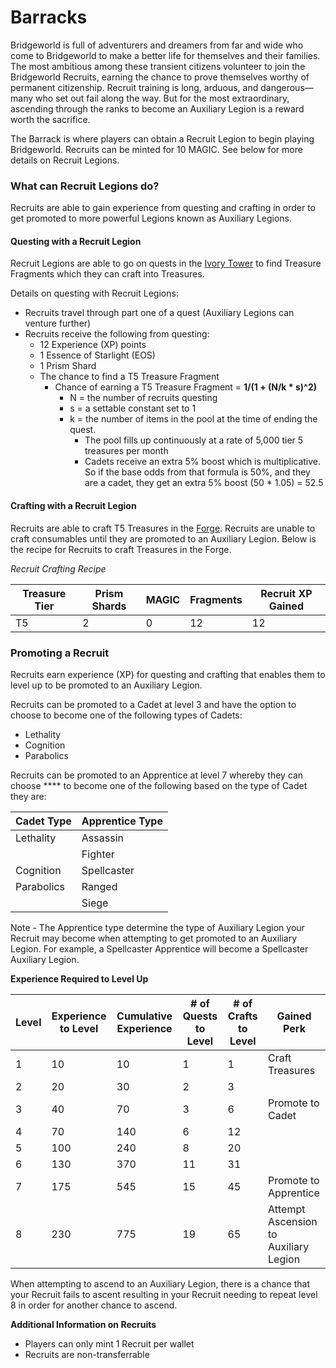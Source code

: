 # Barracks

Bridgeworld is full of adventurers and dreamers from far and wide who come to Bridgeworld to make a better life for themselves and their families. The most ambitious among these transient citizens volunteer to join the Bridgeworld Recruits, earning the chance to prove themselves worthy of permanent citizenship. Recruit training is long, arduous, and dangerous—many who set out fail along the way. But for the most extraordinary, ascending through the ranks to become an Auxiliary Legion is a reward worth the sacrifice.

The Barrack is where players can obtain a Recruit Legion to begin playing Bridgeworld. Recruits can be minted for 10 MAGIC. See below for more details on Recruit Legions.&#x20;

### What can Recruit Legions do?

Recruits are able to gain experience from questing and crafting in order to get promoted to more powerful Legions known as Auxiliary Legions.&#x20;

#### Questing with a Recruit Legion

Recruit Legions are able to go on quests in the [Ivory Tower](https://docs.treasure.lol/cartridges/bridgeworld/ivory-tower) to find Treasure Fragments which they can craft into Treasures.&#x20;

Details on questing with Recruit Legions:

* Recruits travel through part one of a quest (Auxiliary Legions can venture further)
* Recruits receive the following from questing:&#x20;
  * 12 Experience (XP) points
  * 1 Essence of Starlight (EOS)
  * 1 Prism Shard
  * The chance to find a T5 Treasure Fragment
    * Chance of earning a T5 Treasure Fragment = **1/(1 + (N/k \* s)^2)**&#x20;
      * N = the number of recruits questing
      * s = a settable constant set to 1
      * k =  the number of items in the pool at the time of ending the quest.&#x20;
        * The pool fills up continuously at a rate of 5,000 tier 5 treasures per month
        * Cadets receive an extra 5% boost which is multiplicative. So if the base odds from that formula is 50%, and they are a cadet, they get an extra 5% boost (50 \* 1.05) = 52.5

#### Crafting with a Recruit Legion

Recruits are able to craft T5 Treasures in the [Forge](https://docs.treasure.lol/cartridges/bridgeworld/the-forge/crafting-treasures). Recruits are unable to craft consumables until they are promoted to an Auxiliary Legion.  Below is the recipe for Recruits to craft Treasures in the Forge.&#x20;

_Recruit Crafting Recipe_

| Treasure Tier | Prism Shards | MAGIC | Fragments | Recruit XP Gained |
| ------------- | ------------ | ----- | --------- | ----------------- |
| T5            | 2            | 0     | 12        | 12                |

### Promoting a Recruit

Recruits earn experience (XP) for questing and crafting that enables them to level up to be promoted to an Auxiliary Legion.&#x20;

Recruits can be promoted to a Cadet at level 3 and have the option to choose to become one of the following types of Cadets:&#x20;

* Lethality
* Cognition
* Parabolics

Recruits can be promoted to an Apprentice at level 7 whereby they can choose **** to become one of the following based on the type of Cadet they are:&#x20;

| Cadet Type | Apprentice Type |
| ---------- | --------------- |
| Lethality  | Assassin        |
|            | Fighter         |
| Cognition  | Spellcaster     |
| Parabolics | Ranged          |
|            | Siege           |

Note - The Apprentice type determine the type of Auxiliary Legion your Recruit may become when attempting to get promoted to an Auxiliary Legion. For example, a Spellcaster Apprentice will become a Spellcaster Auxiliary Legion.

**Experience Required to Level Up**

| Level | Experience to Level | Cumulative Experience | # of Quests to Level | # of Crafts to Level | Gained Perk                           |
| ----- | ------------------- | --------------------- | -------------------- | -------------------- | ------------------------------------- |
| 1     | 10                  | 10                    | 1                    | 1                    | Craft Treasures                       |
| 2     | 20                  | 30                    | 2                    | 3                    |                                       |
| 3     | 40                  | 70                    | 3                    | 6                    | Promote to Cadet                      |
| 4     | 70                  | 140                   | 6                    | 12                   |                                       |
| 5     | 100                 | 240                   | 8                    | 20                   |                                       |
| 6     | 130                 | 370                   | 11                   | 31                   |                                       |
| 7     | 175                 | 545                   | 15                   | 45                   | Promote to Apprentice                 |
| 8     | 230                 | 775                   | 19                   | 65                   | Attempt Ascension to Auxiliary Legion |

When attempting to ascend to an Auxiliary Legion, there is a chance that your Recruit fails to ascent resulting in your Recruit needing to repeat level 8 in order for another chance to ascend.&#x20;



**Additional Information on Recruits**

* Players can only mint 1 Recruit per wallet
* Recruits are non-transferrable&#x20;
